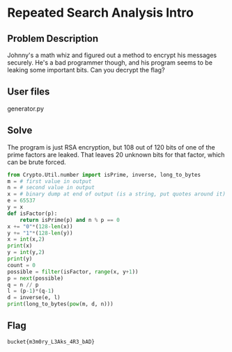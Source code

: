 # Repeated Search Analysis Intro
## Problem Description
Johnny's a math whiz and figured out a method to encrypt his messages securely. He's a bad programmer though, and his program seems to be leaking some important bits. Can you decrypt the flag?
## User files
generator.py
## Solve
The program is just RSA encryption, but 108 out of 120 bits of one of the prime factors are leaked. That leaves 20 unknown bits for that factor, which can be brute forced.
```python
from Crypto.Util.number import isPrime, inverse, long_to_bytes
m = # first value in output
n = # second value in output
x = # binary dump at end of output (is a string, put quotes around it)
e = 65537
y = x
def isFactor(p):
    return isPrime(p) and n % p == 0
x += "0"*(128-len(x))
y += "1"*(128-len(y))
x = int(x,2)
print(x)
y = int(y,2)
print(y)
count = 0
possible = filter(isFactor, range(x, y+1))
p = next(possible)
q = n // p
l = (p-1)*(q-1)
d = inverse(e, l)
print(long_to_bytes(pow(m, d, n)))
```
## Flag
```
bucket{m3m0ry_L3Aks_4R3_bAD}
```
